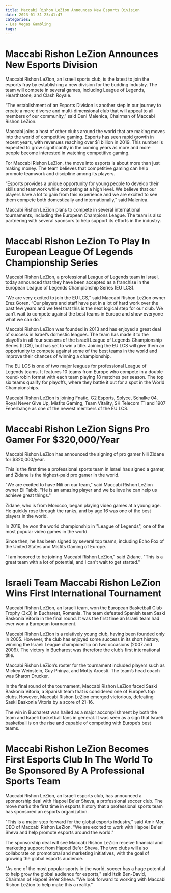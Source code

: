 ```yaml
---
title: Maccabi Rishon LeZion Announces New Esports Division
date: 2023-01-31 23:41:47
categories:
- Las Vegas Gambling
tags:
---
```



#  Maccabi Rishon LeZion Announces New Esports Division

Maccabi Rishon LeZion, an Israeli sports club, is the latest to join the esports fray by establishing a new division for the budding industry. The team will compete in several games, including League of Legends, Hearthstone, and Clash Royale.

“The establishment of an Esports Division is another step in our journey to create a more diverse and multi-dimensional club that will appeal to all members of our community,” said Deni Malenica, Chairman of Maccabi Rishon LeZion.

Maccabi joins a host of other clubs around the world that are making moves into the world of competitive gaming. Esports has seen rapid growth in recent years, with revenues reaching over $1 billion in 2019. This number is expected to grow significantly in the coming years as more and more people become interested in watching competitive gaming.

For Maccabi Rishon LeZion, the move into esports is about more than just making money. The team believes that competitive gaming can help promote teamwork and discipline among its players.

“Esports provides a unique opportunity for young people to develop their skills and teamwork while competing at a high level. We believe that our players have a lot to gain from this experience and we are excited to see them compete both domestically and internationally,” said Malenica.

Maccabi Rishon LeZion plans to compete in several international tournaments, including the European Champions League. The team is also partnering with several sponsors to help support its efforts in the industry.

#  Maccabi Rishon LeZion To Play In European League Of Legends Championship Series

Maccabi Rishon LeZion, a professional League of Legends team in Israel, today announced that they have been accepted as a franchise in the European League of Legends Championship Series (EU LCS).

“We are very excited to join the EU LCS,” said Maccabi Rishon LeZion owner Erez Goren. “Our players and staff have put in a lot of hard work over the past few years and we feel that this is the next logical step for our club. We can’t wait to compete against the best teams in Europe and show everyone what we can do.”

Maccabi Rishon LeZion was founded in 2013 and has enjoyed a great deal of success in Israel’s domestic leagues. The team has made it to the playoffs in all four seasons of the Israeli League of Legends Championship Series (ILCS), but has yet to win a title. Joining the EU LCS will give them an opportunity to compete against some of the best teams in the world and improve their chances of winning a championship.

The EU LCS is one of two major leagues for professional League of Legends teams. It features 10 teams from Europe who compete in a double round-robin format with each team playing 18 matches per season. The top six teams qualify for playoffs, where they battle it out for a spot in the World Championships.

Maccabi Rishon LeZion is joining Fnatic, G2 Esports, Splyce, Schalke 04, Royal Never Give Up, Misfits Gaming, Team Vitality, SK Telecom T1 and 1907 Fenerbahçe as one of the newest members of the EU LCS.

#  Maccabi Rishon LeZion Signs Pro Gamer For $320,000/Year

Maccabi Rishon LeZion has announced the signing of pro gamer Nili Zidane for $320,000/year.

This is the first time a professional sports team in Israel has signed a gamer, and Zidane is the highest-paid pro gamer in the world.

"We are excited to have Nili on our team," said Maccabi Rishon LeZion owner Eli Tabib. "He is an amazing player and we believe he can help us achieve great things."

Zidane, who is from Morocco, began playing video games at a young age. He quickly rose through the ranks, and by age 16 was one of the best players in the world.

In 2016, he won the world championship in "League of Legends", one of the most popular video games in the world.

Since then, he has been signed by several top teams, including Echo Fox of the United States and Misfits Gaming of Europe.

"I am honored to be joining Maccabi Rishon LeZion," said Zidane. "This is a great team with a lot of potential, and I can't wait to get started."

#  Israeli Team Maccabi Rishon LeZion Wins First International Tournament

Maccabi Rishon LeZion, an Israeli team, won the European Basketball Club Trophy (3x3) in Bucharest, Romania. The team defeated Spanish team Saski Baskonia Vitoria in the final round. It was the first time an Israeli team had ever won a European tournament.

Maccabi Rishon LeZion is a relatively young club, having been founded only in 2005. However, the club has enjoyed some success in its short history, winning the Israeli League championship on two occasions (2007 and 2009). The victory in Bucharest was therefore the club’s first international title.

Maccabi Rishon LeZion’s roster for the tournament included players such as Mickey Weinstein, Guy Pninya, and Motty Aroesti. The team’s head coach was Sharon Drucker.

In the final round of the tournament, Maccabi Rishon LeZion faced Saski Baskonia Vitoria, a Spanish team that is considered one of Europe’s top clubs. However, Maccabi Rishon LeZion emerged victorious, defeating Saski Baskonia Vitoria by a score of 21-16.

The win in Bucharest was hailed as a major accomplishment by both the team and Israeli basketball fans in general. It was seen as a sign that Israeli basketball is on the rise and capable of competing with Europe’s best teams.

#  Maccabi Rishon LeZion Becomes First Esports Club In The World To Be Sponsored By A Professional Sports Team

Maccabi Rishon LeZion, an Israeli esports club, has announced a sponsorship deal with Hapoel Be'er Sheva, a professional soccer club. The move marks the first time in esports history that a professional sports team has sponsored an esports organization.

"This is a major step forward for the global esports industry," said Amir Mor, CEO of Maccabi Rishon LeZion. "We are excited to work with Hapoel Be'er Sheva and help promote esports around the world."

The sponsorship deal will see Maccabi Rishon LeZion receive financial and marketing support from Hapoel Be'er Sheva. The two clubs will also collaborate on promotional and marketing initiatives, with the goal of growing the global esports audience.

"As one of the most popular sports in the world, soccer has a huge potential to help grow the global audience for esports," said Itzik Ben-David, Chairman of Hapoel Be'er Sheva. "We look forward to working with Maccabi Rishon LeZion to help make this a reality."